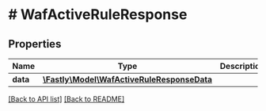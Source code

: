 # # WafActiveRuleResponse

## Properties

Name | Type | Description | Notes
------------ | ------------- | ------------- | -------------
**data** | [**\Fastly\Model\WafActiveRuleResponseData**](WafActiveRuleResponseData.md) |  | [optional] 


[[Back to API list]](../../README.md#endpoints) [[Back to README]](../../README.md)
